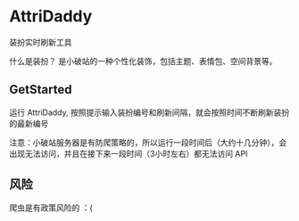 # AttriDaddy
装扮实时刷新工具

什么是装扮？
是小破站的一种个性化装饰，包括主题、表情包、空间背景等。

## GetStarted
运行 AttriDaddy, 按照提示输入装扮编号和刷新间隔，就会按照时间不断刷新装扮的最新编号

注意：小破站服务器是有防爬策略的，所以运行一段时间后（大约十几分钟），会出现无法访问，并且在接下来一段时间（3小时左右）都无法访问 API

## 风险
爬虫是有政策风险的 ：(
